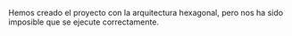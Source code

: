 Hemos creado el proyecto con la arquitectura hexagonal, pero nos ha sido imposible que se ejecute correctamente.

